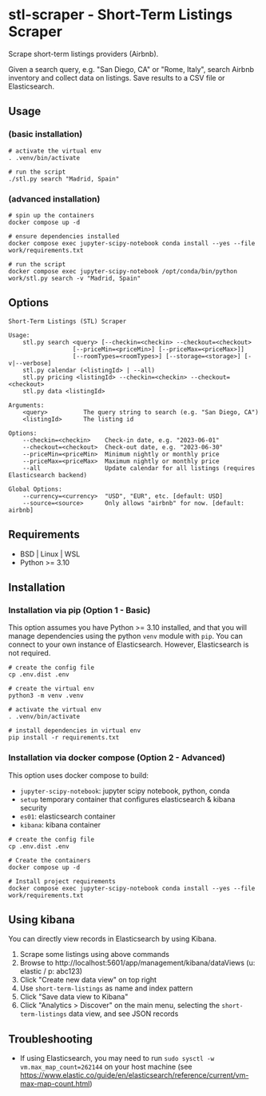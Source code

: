 # stl-scraper - Short-Term Listings Scraper

Scrape short-term listings providers (Airbnb).

Given a search query, e.g. "San Diego, CA" or "Rome, Italy", search Airbnb inventory and collect data on listings. Save
results to a CSV file or Elasticsearch.

## Usage

### (basic installation)

```shell
# activate the virtual env
. .venv/bin/activate

# run the script
./stl.py search "Madrid, Spain"
```

### (advanced installation)
```shell
# spin up the containers
docker compose up -d

# ensure dependencies installed
docker compose exec jupyter-scipy-notebook conda install --yes --file work/requirements.txt

# run the script
docker compose exec jupyter-scipy-notebook /opt/conda/bin/python work/stl.py search -v "Madrid, Spain"
```


## Options

```
Short-Term Listings (STL) Scraper

Usage:
    stl.py search <query> [--checkin=<checkin> --checkout=<checkout> 
                  [--priceMin=<priceMin>] [--priceMax=<priceMax>]] 
                  [--roomTypes=<roomTypes>] [--storage=<storage>] [-v|--verbose]
    stl.py calendar (<listingId> | --all)
    stl.py pricing <listingId> --checkin=<checkin> --checkout=<checkout>
    stl.py data <listingId>

Arguments:
    <query>          The query string to search (e.g. "San Diego, CA")
    <listingId>      The listing id

Options:
    --checkin=<checkin>    Check-in date, e.g. "2023-06-01"
    --checkout=<checkout>  Check-out date, e.g. "2023-06-30"
    --priceMin=<priceMin>  Minimum nightly or monthly price
    --priceMax=<priceMax>  Maximum nightly or monthly price
    --all                  Update calendar for all listings (requires Elasticsearch backend)

Global Options:
    --currency=<currency>  "USD", "EUR", etc. [default: USD]
    --source=<source>      Only allows "airbnb" for now. [default: airbnb]
```

## Requirements

- BSD | Linux | WSL
- Python >= 3.10

## Installation

### Installation via pip (Option 1 - Basic)

This option assumes you have Python >= 3.10 installed, and that you will manage dependencies using the python `venv` 
module with `pip`. You can connect to your own instance of Elasticsearch. However, Elasticsearch is not required.

```shell
# create the config file
cp .env.dist .env

# create the virtual env
python3 -m venv .venv

# activate the virtual env
. .venv/bin/activate

# install dependencies in virtual env
pip install -r requirements.txt
```

### Installation via docker compose (Option 2 - Advanced)

This option uses docker compose to build:

- `jupyter-scipy-notebook`: jupyter scipy notebook, python, conda
- `setup` temporary container that configures elasticsearch & kibana security
- `es01`: elasticsearch container
- `kibana`: kibana container

```shell
# create the config file
cp .env.dist .env

# Create the containers
docker compose up -d

# Install project requirements
docker compose exec jupyter-scipy-notebook conda install --yes --file work/requirements.txt
```

## Using kibana

You can directly view records in Elasticsearch by using Kibana.

1. Scrape some listings using above commands
2. Browse to http://localhost:5601/app/management/kibana/dataViews (u: elastic / p: abc123)
3. Click "Create new data view" on top right
4. Use `short-term-listings` as name and index pattern
5. Click "Save data view to Kibana"
6. Click "Analytics > Discover" on the main menu, selecting the `short-term-listings` data view, and see JSON records

## Troubleshooting

- If using Elasticsearch, you may need to run `sudo sysctl -w vm.max_map_count=262144` on your host machine (see
  https://www.elastic.co/guide/en/elasticsearch/reference/current/vm-max-map-count.html)
